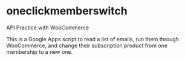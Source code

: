# oneclickmemberswitch
API Practice with WooCommerce

This is a Google Apps script to read a list of emails, run them through WooCommerce, and change their subscription product from one membership to a new one. 
